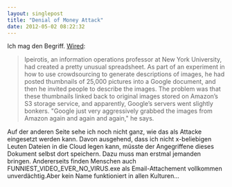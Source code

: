 ```yaml
---
layout: singlepost
title: "Denial of Money Attack"
date: 2012-05-02 08:22:32
---
```

Ich mag den Begriff. [Wired](http://www.wired.com/wiredenterprise/2012/04/aws-bill-in-minutes/all/1):

> Ipeirotis, an information operations professor at New York University, had created a pretty unusual spreadsheet. As part of an experiment in how to use crowdsourcing to generate descriptions of images, he had posted thumbnails of 25,000 pictures into a Google document, and then he invited people to describe the images. The problem was that these thumbnails linked back to original images stored on Amazon’s S3 storage service, and apparently, Google’s servers went slightly bonkers. "Google just very aggressively grabbed the images from Amazon again and again and again," he says.

Auf der anderen Seite sehe ich noch nicht ganz, wie das als Attacke eingesetzt werden kann. Davon ausgehend, dass ich nicht x-beliebigen Leuten Dateien in die Cloud legen kann, müsste der Angegriffene dieses Dokument selbst dort speichern. Dazu muss man erstmal jemanden bringen. Andererseits finden Menschen auch FUNNIEST_VIDEO_EVER_NO_VIRUS.exe als Email-Attachement vollkommen unverdächtig.Aber kein Name funktioniert in allen Kulturen...